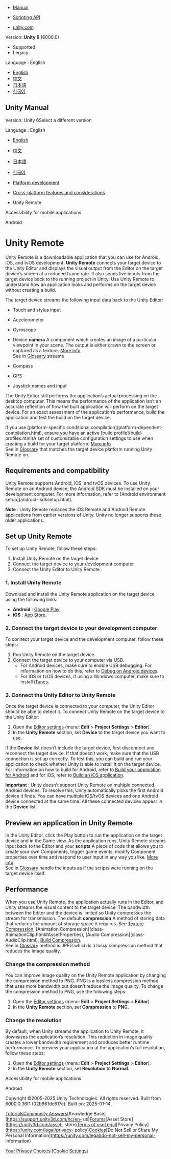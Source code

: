 [](https://docs.unity3d.com)

  * [Manual](../Manual/index.html)
  * [Scripting API](../ScriptReference/index.html)

  * [unity.com](https://unity.com/)

Version: **Unity 6** (6000.0)

  * Supported
  * Legacy

Language : English

  * [English](/Manual/UnityRemote5.html)
  * [中文](/cn/current/Manual/UnityRemote5.html)
  * [日本語](/ja/current/Manual/UnityRemote5.html)
  * [한국어](/kr/current/Manual/UnityRemote5.html)

[](https://docs.unity3d.com)

## Unity Manual

Version: Unity 6Select a different version

Language : English

  * [English](/Manual/UnityRemote5.html)
  * [中文](/cn/current/Manual/UnityRemote5.html)
  * [日本語](/ja/current/Manual/UnityRemote5.html)
  * [한국어](/kr/current/Manual/UnityRemote5.html)

  * [Platform development ](PlatformSpecific.html)
  * [Cross-platform features and considerations](cross-platform-features.html)
  * Unity Remote

[](mobile-accessibility.html)

Accessibility for mobile applications

[](android.html)

Android

# Unity Remote

Unity Remote is a downloadable application that you can use for Android, iOS,
and tvOS development. **Unity Remote** connects your target device to the
Unity Editor and displays the visual output from the Editor on the target
device’s screen at a reduced frame rate. It also sends live inputs from the
target device back to the running project in Unity. Use Unity Remote to
understand how an application looks and performs on the target device without
creating a build.

The target device streams the following input data back to the Unity Editor:

  * Touch and stylus input
  * Accelerometer
  * Gyroscope
  * Device **camera** A component which creates an image of a particular viewpoint in your scene. The output is either drawn to the screen or captured as a texture. [More info](CamerasOverview.html)  
See in [Glossary](Glossary.html#Camera) streams

  * Compass
  * GPS
  * Joystick names and input

The Unity Editor still performs the application’s actual processing on the
desktop computer. This means the performance of the application isn’t an
accurate reflection of how the built application will perform on the target
device. For an exact assessment of the application’s performance, build the
application and test the build on the target device.

If you use [platform-specific conditional compilation](platform-dependent-
compilation.html), ensure you have an active [build profile](build-
profiles.html)A set of customizable configuration settings to use when
creating a build for your target platform. [More info](build-profiles.html)  
See in [Glossary](Glossary.html#Buildprofile) that matches the target device
platform running Unity Remote on.

## Requirements and compatibility

Unity Remote supports Android, iOS, and tvOS devices. To use Unity Remote on
an Android device, the Android SDK must be installed on your development
computer. For more information, refer to [Android environment setup](android-
sdksetup.html).

**Note** : Unity Remote replaces the iOS Remote and Android Remote
applications from earlier versions of Unity. Unity no longer supports these
older applications.

## Set up Unity Remote

To set up Unity Remote, follow these steps:

  1. Install Unity Remote on the target device
  2. Connect the target device to your development computer
  3. Connect the Unity Editor to Unity Remote

### 1\. Install Unity Remote

Download and install the Unity Remote application on the target device using
the following links.

  * **Android** : [Google Play](https://play.google.com/store/apps/details?id=com.unity3d.mobileremote)
  * **iOS** : [App Store](https://apps.apple.com/gb/app/unity-remote-5/id871767552).

### 2\. Connect the target device to your development computer

To connect your target device and the development computer, follow these
steps:

  1. Run Unity Remote on the target device.
  2. Connect the target device to your computer via USB. 
     * For Android devices, make sure to enable USB debugging. For information on how to do this, refer to [Debug on Android devices](android-debugging-on-an-android-device.html).
     * For iOS or tvOS devices, if using a Windows computer, make sure to install [iTunes](https://support.apple.com/en-gb/118290).

### 3\. Connect the Unity Editor to Unity Remote

Once the target device is connected to your computer, the Unity Editor should
be able to detect it. To connect Unity Remote on the target device to the
Unity Editor:

  1. Open the [Editor settings](class-EditorManager.html) (menu: **Edit** > **Project Settings** > **Editor**).
  2. In the **Unity Remote** section, set **Device** to the target device you want to use.

If the **Device** list doesn’t include the target device, first disconnect and
reconnect the target device. If that doesn’t work, make sure that the USB
connection is set up correctly. To test this, you can build and run your
application to check whether Unity is able to install it on the target device.
For information on how to build for Android, refer to [Build your application
for Android](android-BuildProcess.html) and for iOS, refer to [Build an iOS
application](iphone-BuildProcess.html).

**Important** : Unity doesn’t support Unity Remote on multiple connected
Android devices. To resolve this, Unity automatically picks the first Android
device it finds. You can have multiple iOS/tvOS devices and one Android device
connected at the same time. All these connected devices appear in the
**Device** list.

## Preview an application in Unity Remote

In the Unity Editor, click the Play button to run the application on the
target device and in the Game view. As the application runs, Unity Remote
streams input back to the Editor and your **scripts** A piece of code that
allows you to create your own Components, trigger game events, modify
Component properties over time and respond to user input in any way you like.
[More info](creating-scripts.html)  
See in [Glossary](Glossary.html#Scripts) handle the inputs as if the scripts
were running on the target device itself.

## Performance

When you use Unity Remote, the application actually runs in the Editor, and
Unity streams the visual content to the target device. The bandwidth between
the Editor and the device is limited so Unity compresses the stream for
transmission. The default **compression** A method of storing data that
reduces the amount of storage space it requires. See [Texture
Compression](class-TextureImporterOverride), [Animation Compression](class-
AnimationClip.html#AssetProperties), [Audio Compression](class-
AudioClip.html), [Build Compression](ReducingFilesize.html).  
See in [Glossary](Glossary.html#compression) method is JPEG which is a lossy
compression method that reduces the image quality.

### Change the compression method

You can improve image quality on the Unity Remote application by changing the
compression method to PNG. PNG is a lossless compression method that uses more
bandwidth but doesn’t reduce the image quality. To change the compression
method to PNG, use the following steps:

  1. Open the [Editor settings](class-EditorManager.html) (menu: **Edit** > **Project Settings** > **Editor**).
  2. In the **Unity Remote** section, set **Compression** to **PNG**.

### Change the resolution

By default, when Unity streams the application to Unity Remote, it downsizes
the application’s resolution. This reduction in image quality creates a lower
bandwidth requirement and produces better runtime performance. To preview your
application at the application’s full resolution, follow these steps:

  1. Open the [Editor settings](class-EditorManager.html) (menu: **Edit** > **Project Settings** > **Editor**).
  2. In the **Unity Remote** section, set **Resolution** to **Normal**.

[](mobile-accessibility.html)

Accessibility for mobile applications

[](android.html)

Android

Copyright ©2005-2025 Unity Technologies. All rights reserved. Built from
6000.0.36f1 (02b661dc617c). Built on: 2025-01-14.

[Tutorials](https://learn.unity.com/)[Community
Answers](https://answers.unity3d.com)[Knowledge
Base](https://support.unity3d.com/hc/en-
us)[Forums](https://forum.unity3d.com)[Asset Store](https://unity3d.com/asset-
store)[Terms of
use](https://docs.unity3d.com/Manual/TermsOfUse.html)[Legal](https://unity.com/legal)[Privacy
Policy](https://unity.com/legal/privacy-
policy)[Cookies](https://unity.com/legal/cookie-policy)[Do Not Sell or Share
My Personal Information](https://unity.com/legal/do-not-sell-my-personal-
information)

[Your Privacy Choices (Cookie Settings)](javascript:void\(0\);)

